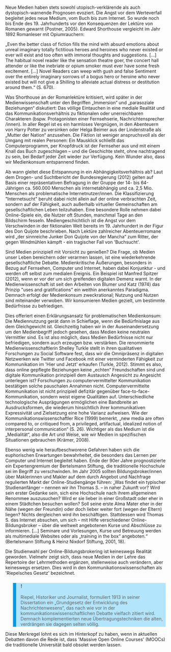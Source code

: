 <!-- filename: 02_Neue_Medien_zwischen_Gefahr_und_Chance_Romane_als_Opiumrauch.md -->
<!-- title: Neue Medien zwischen Gefahr und Chance: Romane als Opiumrauch -->

Neue Medien haben stets sowohl utopisch-verklärende als auch dystopisch-warnende Prognosen evoziert. Die Angst vor dem Werteverfall begleitet jedes neue Medium, vom Buch bis zum Internet. So wurde noch bis Ende des 19. Jahrhunderts vor den Konsequenzen der Lektüre von Romanen gewarnt (Postner, 2005). Edward Shorthouse vergleicht im Jahr 1892 Romanleser mit Opiumrauchern:

„Even the better class of fiction fills the mind with absurd emotions about unreal imaginary totally fictitious heroes and heroines who never existed or ever will exist and too often with immoral thoughts and suggestions. \[…] The habitual novel reader like the sensation theatre goer, the concert hall attender or like the inebriate or opium smoker must ever have some fresh excitement. \[…] Novel Readers can weep with gush and false Sentiment over the entirely imaginary sorrows of a bogus hero or heroine who never existed but will not give a Shilling to alleviate actual distress or destitution around them.“ (S. 670).

Was Shorthouse an der Romanlektüre kritisiert, wird später in der Medienwissenschaft unter den Begriffen „Immersion“ und „parasoziale Beziehungen“ diskutiert: Das völlige Eintauchen in eine mediale Realität und das Kommunikationsverhältnis zu fiktionalen oder unerreichbaren Charakteren (bspw. Protagonisten einer Fernsehserie, Nachrichtensprecher /innen). In aller Regel ist es ein harmloses Vergnügen, in den Abenteuern von Harry Potter zu versinken oder Helga Beimer aus der Lindenstraße als „Mutter der Nation“ anzusehen. Die Fiktion ist weniger anspruchsvoll als der Umgang mit realen Personen: Ein Mausklick schließt das Computerprogramm, per Knopfdruck ist der Fernseher aus und mit einem Knall das Buch zugeschlagen – und die Geschichte steht, ohne nachtragend zu sein, bei Bedarf jeder Zeit wieder zur Verfügung. Kein Wunder also, dass wir Medienkonsum entspannend finden.

Ab wann gleitet diese Entspannung in ein Abhängigkeitsverhältnis ab? Laut dem Drogen- und Suchtbericht der Bundesregierung (2012) gelten auf Basis einer repräsentativen Befragung in der Gruppe der 14- bis 64-Jährigen ca. 560.000 Menschen als internetabhängig und ca. 2,5 Mio. Menschen als problematische Internetnutzer/innen. Die Klassifizierung "Internetsucht" beruht dabei nicht allein auf der online verbrachten Zeit, sondern auf der Fähigkeit, auch außerhalb virtueller Gemeinschaften am gesellschaftlichen Leben teilzuhaben. Eine besondere Rolle nehmen dabei Online-Spiele ein, die Nutzer oft Stunden, manchmal Tage an den Bildschirm fesseln. Mediengeschichtlich ist die Angst vor dem Verschwinden in der fiktionalen Welt bereits im 19. Jahrhundert in der Figur des Don Quijote beschrieben. Nach Lektüre zahlreicher Abenteuerromane wird „der sinnreiche Junker Don Quijote von der Mancha“ zum Ritter, der gegen Windmühlen kämpft - ein tragischer Fall von 'Buchsucht'.

Sind Medien prinzipiell mit Vorsicht zu genießen? Die Frage, ob Medien unser Leben bereichern oder verarmen lassen, ist eine wiederkehrende gesellschaftliche Debatte. Medienkritische Äußerungen, besonders in Bezug auf Fernsehen, Computer und Internet, haben dabei Konjunktur - und werden oft selbst zum medialen Ereignis. Ein Beispiel ist Manfred Spitzer (2012), wenn er vor der um sich greifenden digitalen Demenz warnt. In der Medienwissenschaft ist seit den Arbeiten von Blumer und Katz (1974) das Prinzip "uses and gratifications" ein weithin anerkanntes Paradigma. Demnach erfolgt der Medienkonsum zweckrational; Nutzung und Nutzen sind miteinander verwoben. Wir konsumieren Medien gezielt, um bestimmte Bedürfnisse zu befriedigen.

Dies offeriert einen Erklärungsansatz für problematischen Medienkonsum: Die Mediennutzung gerät dann in Schieflage, wenn die Bedürfnislage aus dem Gleichgewicht ist. Gleichzeitig haben wir in der Auseinandersetzung um den Medienbegriff jedoch gesehen, dass Medien keine neutralen Vermittler sind. Es ist also möglich, dass Medien Bedürfnisse nicht nur befriedigen, sondern auch erzeugen bzw. verstärken. Die renommierte Medienwissenschaftlerin Shelley Turkle stellt in ihren qualitativen Forschungen zu Social Software fest, dass wir die Omnipräsenz in digitalen Netzwerken wie Twitter und Facebook mit einer verminderten Fähigkeit zur Kommunikation im 'Hier und Jetzt' erkaufen (Turkle, 2012). Stimmt es also, dass online gepflegte Beziehungen keine „echten“ Freundschaften sind und digitale Kommunikation prinzipiell dem Austausch Angesicht zu Angesicht unterlegen ist? Forschungen zu computervermittelter Kommunikation bestätigen solche pauschalen Annahmen nicht. Computervermittelte Kommunikation ist nicht prinzipiell defizitär gegenüber face-to-face-Kommunikation, sondern weist eigene Qualitäten auf. Unterschiedliche technologische Ausprägungen ermöglichen eine Bandbreite an Ausdrucksformen, die wiederum hinsichtlich ihrer kommunikativen Expressivität und Zielsetzung eine hohe Varianz aufweisen. Wie der Kommunikationswissenschaftler Rice (1999) bemerkt, „new media are often compared to, or critiqued from, a privileged, artifactual, idealized notion of interpersonal communication“ (S. 26). Wichtiger als das Medium ist die „Medialität“, also die Art und Weise, wie wir Medien in spezifischen Situationen gebrauchen (Krämer, 2008).

Ebenso wenig wie heraufbeschworene Gefahren haben sich die euphorischen Erwartungen bewahrheitet, die besonders das Lernen per Computer und Internet begleitet haben. Ende der 90er Jahre prognostizierte ein Expertengremium der Bertelsmann Stiftung, die traditionelle Hochschule sei im Begriff zu verschwinden. Im Jahr 2005 sollten Bildungsbroker/innen über Maklerinnen und Makler auf dem durch Angebot und Nachfrage regulierten Markt der Online-Studiengänge führen: „Was findet ein typischer Studienanfänger – nennen wir ihn Thomas S. – in naher Zukunft vor? Wird sein erster Gedanke sein, sich eine Hochschule nach ihrem allgemeinen Renommee auszusuchen? Wird er sie lieber in einer Großstadt oder eher in einem Städtchen besuchen wollen? Soll seine erste Alma Mater eher in der Nähe (wegen der Freundin) oder doch lieber weiter fort (wegen der Eltern) liegen? Nichts dergleichen wird ihn beschäftigen. Stattdessen wird Thomas S. das Internet absuchen, um sich – mit Hilfe verschiedener Online-Bildungsbroker – über die weltweit angebotenen Kurse und Abschlüsse zu informieren. \[...] Seminare und Vorlesungen, Kurse und Betreuung werden als multimediale Websites oder als „training in the box“ angeboten.“ (Bertelsmann Stiftung &amp; Heinz Nixdorf Stiftung, 2001, 18).

Die Studienwahl per Online-Bildungsbrokering ist keineswegs Realität geworden. Vielmehr zeigt sich, dass neue Medien in der Lehre das Repertoire der Lehrmethoden ergänzen, stellenweise auch verändern, aber keineswegs ersetzen. Dies wird in den Kommunikationswissenschaften als 'Riepelsches Gesetz' bezeichnet.

<blockquote style="background: #B3E5FC; border-left: 10px solid #039BE5">

### !

Riepel, Historiker und Journalist, formuliert 1913 in seiner Dissertation ein „Grundgesetz der Entwicklung des Nachrichtenwesens“, das nach wie vor in der kommunikationswissenschaftlichen Debatte vielfach zitiert wird. Demnach komplementierten neue Übertragungstechniken die alten, verdrängen sie dagegen selten völlig.

</blockquote>

Diese Merkregel lohnt es sich im Hinterkopf zu haben, wenn in aktuellen Debatten davon die Rede ist, dass 'Massive Open Online Courses' (MOOCs) die traditionelle Universität bald obsolet werden lassen.
